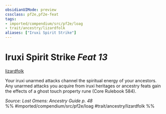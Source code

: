 ```yaml
---
obsidianUIMode: preview
cssclass: pf2e,pf2e-feat
tags:
- imported/compendium/src/pf2e/loag
- trait/ancestry/lizardfolk
aliases: ["Iruxi Spirit Strike"]
---
```

# Iruxi Spirit Strike  *Feat 13*  
[lizardfolk](lizardfolk-b1.md)  


Your iruxi unarmed attacks channel the spiritual energy of your ancestors. Any unarmed attacks you acquire from iruxi heritages or ancestry feats gain the effects of a ghost touch property rune (Core Rulebook 584).

*Source: Lost Omens: Ancestry Guide p. 48*  
%% #imported/compendium/src/pf2e/loag #trait/ancestry/lizardfolk %%